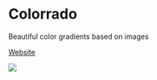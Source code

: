 # Colorrado
Beautiful color gradients based on images

[Website](https://colorrado.vercel.app)

![](https://i.imgur.com/exXWrzV.png)

